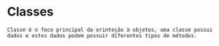 # Classes
    Classe é o foco principal da orinteção à objetos, uma classe possui dados e estes dados podem possuir diferentes tipos de métodos.
